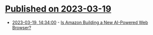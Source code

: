 # [Published on 2023-03-19](index.md)

* [2023-03-19, 14:34:00](https://yro.slashdot.org/story/23/03/18/0223249/is-amazon-building-a-new-ai-powered-web-browser?utm_source=rss1.0mainlinkanon&utm_medium=feed) - [Is Amazon Building a New AI-Powered Web Browser?](https://yro.slashdot.org/story/23/03/18/0223249/is-amazon-building-a-new-ai-powered-web-browser?utm_source=rss1.0mainlinkanon&utm_medium=feed)
